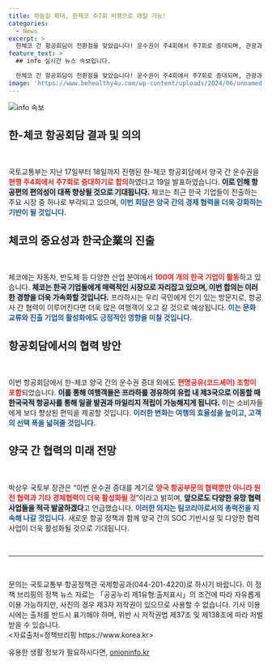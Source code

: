 ```yaml
---
title: 하늘길 확대, 한체코 주7회 비행으로 매일 가능!
categories:
  - News
excerpt: >
  한체코 간 항공회담이 전환점을 맞았습니다! 운수권이 주4회에서 주7회로 증대되며, 관광과 경제 협력이 한층 강화됩니다. 소비자 편익도 증가하고, 새로운 원전 협력 가능성까지 열렸습니다. 이 기회를 놓치지 마세요!
feature_text: >
  ## info 실시간 뉴스 속보입니다.

  한체코 간 항공회담이 전환점을 맞았습니다! 운수권이 주4회에서 주7회로 증대되며, 관광과 경제 협력이 한층 강화됩니다. 소비자 편익도 증가하고, 새로운 원전 협력 가능성까지 열렸습니다. 이 기회를 놓치지 마세요!
image: 'https://www.behealthy4u.com/wp-content/uploads/2024/06/unnamed-file.png'
---
```


<p><img src="https://www.behealthy4u.com/wp-content/uploads/2024/06/unnamed-file.png" alt="info 속보" /></p>

<h2 data-ke-size="size26">한-체코 항공회담 결과 및 의의</h2>

<p data-ke-size="size16">&nbsp;</p>

<p>국토교통부는 지난 17일부터 18일까지 진행된 한-체코 항공회담에서 양국 간 운수권을 <b><span style="color: #ee2323;">현행 주4회에서 주7회로 증대하기로 합의</span></b>하였다고 19일 발표하였습니다. <b><span style="background-color: #21538527;">이로 인해 항공편의 편의성이 대폭 향상될 것으로 기대됩니다.</span></b> 체코는 최근 한국 기업들이 진출하는 주요 시장 중 하나로 부각되고 있으며, <b><span style="color: #1a5490;">이번 회담은 양국 간의 경제 협력을 더욱 강화하는 기반이 될 것입니다.</span></b></p>

<h2 data-ke-size="size26">체코의 중요성과 한국企業의 진출</h2>

<p data-ke-size="size16">&nbsp;</p>

<p>체코에는 자동차, 반도체 등 다양한 산업 분야에서 <b><span style="color: #ee2323;">100여 개의 한국 기업이 활동</span></b>하고 있습니다. <b><span style="background-color: #21538527;">체코는 한국 기업들에게 매력적인 시장으로 자리잡고 있으며, 이번 합의는 이러한 경향을 더욱 가속화할 것입니다.</span></b> 프라하시는 우리 국민에게 인기 있는 방문지로, 항공사 간 협력이 이루어진다면 더욱 많은 여행객이 오고 갈 것으로 예상됩니다. <b><span style="color: #1a5490;">이는 문화 교류와 진출 기업의 활성화에도 긍정적인 영향을 미칠 것입니다.</span></b></p>

<h2 data-ke-size="size26">항공회담에서의 협력 방안</h2>

<p data-ke-size="size16">&nbsp;</p>

<p>이번 항공회담에서 한-체코 양국 간의 운수권 증대 외에도 <b><span style="color: #ee2323;">편명공유(코드셰어) 조항이 포함</span></b>되었습니다. <b><span style="background-color: #21538527;">이를 통해 여행객들은 프라하를 경유하여 유럽 내 제3국으로 이동할 때 한국국적 항공사를 통해 일괄 발권과 마일리지 적립이 가능해지게 됩니다.</span></b> 이는 소비자들에게 보다 향상된 편익을 제공할 것입니다. <b><span style="color: #1a5490;">이러한 변화는 여행의 효율성을 높이고, 고객의 선택 폭을 넓혀줄 것입니다.</span></b></p>

<h2 data-ke-size="size26">양국 간 협력의 미래 전망</h2>

<p data-ke-size="size16">&nbsp;</p>

<p>박상우 국토부 장관은 “이번 운수권 증대를 계기로 <b><span style="color: #ee2323;">양국 항공부문의 협력뿐만 아니라 원전 협력과 기타 경제협력이 더욱 활성화될 것</span></b>”이라고 밝히며, <b><span style="background-color: #21538527;">앞으로도 다양한 유망 협력 사업들을 적극 발굴하겠다</span></b>고 언급했습니다. <b><span style="color: #1a5490;">이러한 의지는 팀코리아로서의 총력전을 지속해 나갈 것입니다.</span></b> 새로운 항공 정책과 함께 양국 간의 SOC 기반시설 및 다양한 협력 사업이 더욱 활성화될 것으로 기대됩니다.</p>

<p data-ke-size="size16">&nbsp;</p>

<hr/>

<p data-ke-size="size16">&nbsp;</p>

<p>문의는 국토교통부 항공정책관 국제항공과(044-201-4220)로 하시기 바랍니다. 이 정책 브리핑의 정책 뉴스 자료는 「공공누리 제1유형:출처표시」의 조건에 따라 자유롭게 이용 가능하지만, 사진의 경우 제3자 저작권이 있으므로 사용할 수 없습니다. 기사 이용 시에는 출처를 반드시 표기해야 하며, 위반 시 저작권법 제37조 및 제138조에 따라 처벌받을 수 있습니다.<br> &lt;자료출처=정책브리핑 https://www.korea.kr></p>
유용한 생활 정보가 필요하시다면, <a href="https://onioninfo.kr" rel="dofollow">onioninfo.kr</a>


